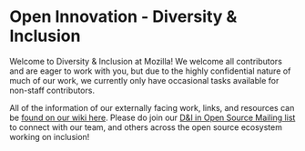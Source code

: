 # Open Innovation - Diversity & Inclusion

Welcome to Diversity & Inclusion at Mozilla! We welcome all contributors and are eager to work with you, but due to the highly confidential nature of much of our work, we currently only have occasional tasks available for non-staff contributors. 

All of the information of our externally facing work, links, and resources can be [found on our wiki here](https://wiki.mozilla.org/Diversity_and_Inclusion_for_Communities_and_Contributors). Please do join our [D&I in Open Source Mailing list](https://groups.google.com/forum/#!forum/diversity--inclusion-in-open-source) to connect with our team, and others across the open source ecosystem working on inclusion!
